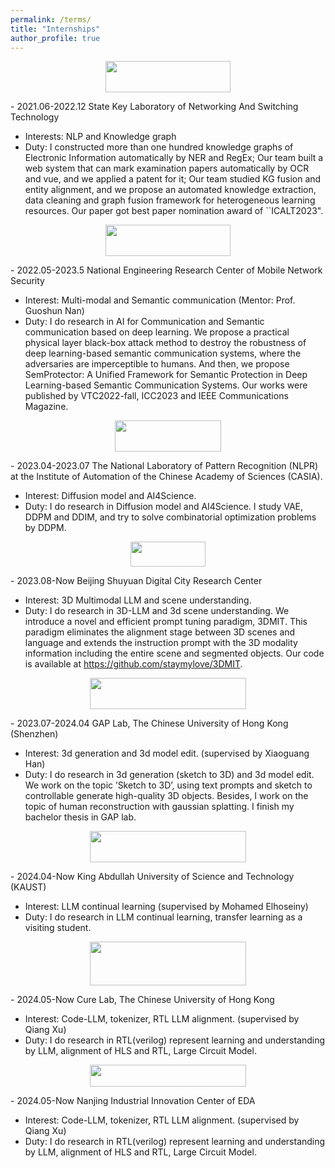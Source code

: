 ```yaml
---
permalink: /terms/
title: "Internships"
author_profile: true
---
```



<p align="center">
  <img src="https://staymylove.github.io/images/BUPT.png" style="height: 50px; width:200px">
</p>                  
- 2021.06-2022.12 State Key Laboratory of Networking And Switching Technology          
          
  - Interests: NLP and Knowledge graph 
  - Duty: I constructed more than one hundred knowledge graphs of Electronic Information automatically by NER and RegEx; Our team built a web system that can mark examination papers automatically by OCR and vue, and we applied a patent for it; 
        Our team studied KG fusion and entity alignment, and we propose an automated knowledge extraction, data cleaning and graph fusion framework for heterogeneous learning resources. Our paper got best paper nomination award of ``ICALT2023".
        
<p align="center">
  <img src="https://staymylove.github.io/images/BUPT.png" style="height: 50px; width:200px">
</p>
- 2022.05-2023.5 National Engineering Research Center of Mobile Network Security 

  - Interest: Multi-modal and Semantic communication (Mentor: Prof. Guoshun Nan)
  - Duty: I do research in AI for Communication and Semantic communication based on deep learning.
We propose a practical physical layer black-box attack method to destroy the robustness of  deep learning-based semantic communication systems, where the adversaries are imperceptible to humans. And then, we propose SemProtector: A Unified Framework for Semantic Protection in Deep Learning-based Semantic Communication Systems. Our works were published by VTC2022-fall, ICC2023 and IEEE Communications Magazine.

<p align="center">
  <img src="https://staymylove.github.io/images/CAS.jpg" style="height: 50px; width:170px">
</p>
- 2023.04-2023.07 The National Laboratory of Pattern Recognition (NLPR) at the Institute of Automation of the Chinese Academy of Sciences (CASIA).

  - Interest: Diffusion model and AI4Science.
  - Duty: I do research in Diffusion model and AI4Science. I study VAE, DDPM and DDIM, and try to solve combinatorial optimization problems by DDPM.

<p align="center">
  <img src="https://staymylove.github.io/images/bjsy.jpg" style="height: 40px; width:120px">
</p>
- 2023.08-Now Beijing Shuyuan Digital City Research Center

  - Interest: 3D Multimodal LLM and scene understanding. 
  - Duty: I do research in 3D-LLM and 3d scene understanding. We introduce a novel and efficient prompt tuning paradigm, 3DMIT. This paradigm eliminates the alignment stage between 3D scenes and language and extends the instruction prompt with the 3D modality information including the entire scene and segmented objects. Our code is available at https://github.com/staymylove/3DMIT.


<p align="center">
  <img src="https://staymylove.github.io/images/cuhksz.jpg" style="height: 50px; width:250px">
</p>
- 2023.07-2024.04 GAP Lab, The Chinese University of Hong Kong (Shenzhen)

  - Interest: 3d generation and 3d model edit. (supervised by Xiaoguang Han)
  - Duty: I do research in 3d generation (sketch to 3D) and 3d model edit. We work on the topic ’Sketch to 3D’, using text prompts and sketch to controllable generate high-quality 3D objects. Besides, I work on the topic of human reconstruction with gaussian splatting. I finish my bachelor thesis in GAP lab.


<p align="center">
  <img src="https://staymylove.github.io/_pages/kasut.png" style="height: 50px; width:250px">
</p>
- 2024.04-Now King Abdullah University of Science and Technology (KAUST)

  - Interest: LLM continual learning (supervised by Mohamed Elhoseiny)
  - Duty: I do research in LLM continual learning, transfer learning as a visiting student.



<p align="center">
  <img src="https://staymylove.github.io/_pages/cuhk.png" style="height: 70px; width:250px">
</p>
- 2024.05-Now Cure Lab, The Chinese University of Hong Kong 

  - Interest: Code-LLM, tokenizer, RTL LLM alignment. (supervised by Qiang Xu)
  - Duty: I do research in RTL(verilog) represent learning and understanding by LLM, alignment of HLS and RTL, Large Circuit Model.



<p align="center">
  <img src="https://staymylove.github.io/_pages/eda.png" style="height: 35px; width:250px">
</p>
- 2024.05-Now Nanjing Industrial Innovation Center of EDA

  - Interest: Code-LLM, tokenizer, RTL LLM alignment. (supervised by Qiang Xu)
  - Duty: I do research in RTL(verilog) represent learning and understanding by LLM, alignment of HLS and RTL, Large Circuit Model.


    


